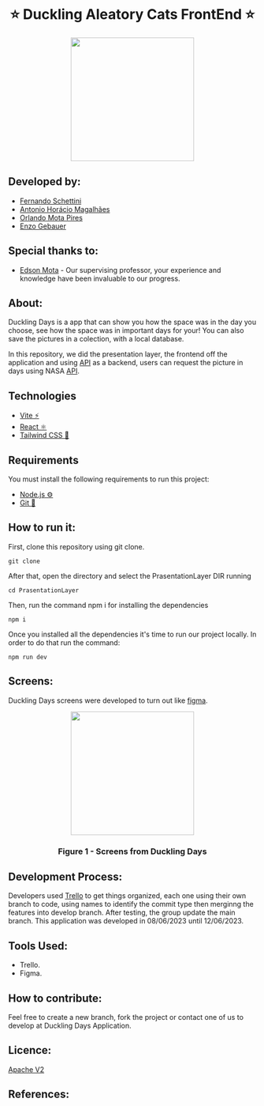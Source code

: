 <h1 align="center">⭐ Duckling Aleatory Cats FrontEnd ⭐</h1>

<div align="center">
	<a href="https://www.youtube.com/watch?v=dQw4w9WgXcQ&ab_channel=RickAstley">
	<img height = "250em" src = "https://cdna.artstation.com/p/assets/images/images/055/312/872/original/alexandra-lydsdottir-cattycatcat-animation.gif?1666649487" />
    </a>
</div>

## Developed by:
- [Fernando Schettini](https://github.com/FernandoSchett)
- [Antonio Horácio Magalhães](https://github.com/AntonioHoracio77)
- [Orlando Mota Pires](https://github.com/orlandomotapires)
- [Enzo Gebauer](https://github.com/enzogebauer)

## Special thanks to:

- [Edson Mota](https://github.com/edsonmottac) - Our supervising professor, your experience and knowledge have been invaluable to our progress.

## About:

Duckling Days is a app that can show you how the space was in the day you choose, see how the space was in important days for your! You can also save the pictures in a colection, with a local database. 

In this repository, we did the presentation layer, the frontend off the application and using [API]() as a backend, users can request the picture in days using NASA [API]().

## Technologies

- [Vite ⚡](https://vitejs.dev/)
- [React ⚛️](https://react.dev/)
- [Tailwind CSS 🎨](https://tailwindcss.com/)

## Requirements

You must install the following requirements to run this project:

- [Node.js ⚙️](https://nodejs.org/pt-br)
- [Git 📝](https://git-scm.com/)


## How to run it:

First, clone this repository using git clone. 

	git clone
After that, open the directory and select the PrasentationLayer DIR running

	cd PrasentationLayer
Then, run the command npm i for installing the dependencies

	npm i
Once you installed all the dependencies it's time to run our project locally. In order to do that run the command:

	npm run dev

## Screens:

Duckling Days screens were developed to turn out like [figma](https://www.figma.com/file/U2wvozTpInpeldVyqGv7D3/duckling_days?type=design&node-id=0%3A1&t=6OffzpF4MdiSHkeQ-1).

<div align="center">
	<a href="https://www.figma.com/file/dtiSuxRlSLNXzV9irm17JA/duckling_GO?type=design&t=UGtwTg0RtKuk1VhJ-1">
	<img height = "250em" src = "" />
    </a>
</div>
<h3 align="center">Figure 1 - Screens from Duckling Days</h3>


## Development Process:

Developers used [Trello]() to get things organized, each one using their own branch to code, using names to identify the commit type then merginng the features into develop branch. After testing, the group update the main branch. This application was developed in 08/06/2023 until 12/06/2023.

## Tools Used:

- Trello.
- Figma.

## How to contribute:

Feel free to create a new branch, fork the project or contact one of us to develop at Duckling Days Application.

## Licence:
[Apache V2](https://choosealicense.com/licenses/apache-2.0/)

## References:

